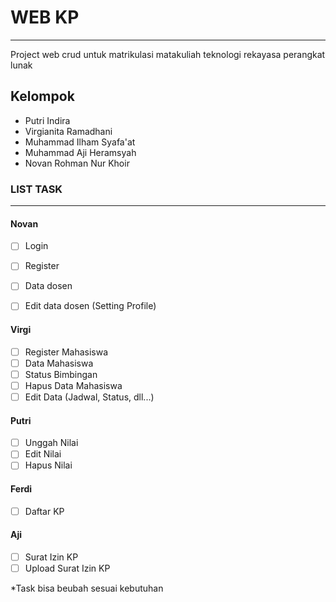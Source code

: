 # WEB KP
---
Project web crud untuk matrikulasi matakuliah teknologi rekayasa perangkat lunak

## Kelompok
- Putri Indira
- Virgianita Ramadhani
- Muhammad Ilham Syafa'at
- Muhammad Aji Heramsyah
- Novan Rohman Nur Khoir

### LIST TASK

---

#### Novan
- [ ] Login
- [ ] Register
- [ ] Data dosen
- [ ] Edit data dosen (Setting Profile)


#### Virgi
- [ ] Register Mahasiswa
- [ ] Data Mahasiswa
- [ ] Status Bimbingan
- [ ] Hapus Data Mahasiswa
- [ ] Edit Data (Jadwal, Status, dll...)

#### Putri
- [ ] Unggah Nilai
- [ ] Edit Nilai
- [ ] Hapus Nilai

#### Ferdi
- [ ] Daftar KP

#### Aji
- [ ] Surat Izin KP
- [ ] Upload Surat Izin KP

*Task bisa beubah sesuai kebutuhan



